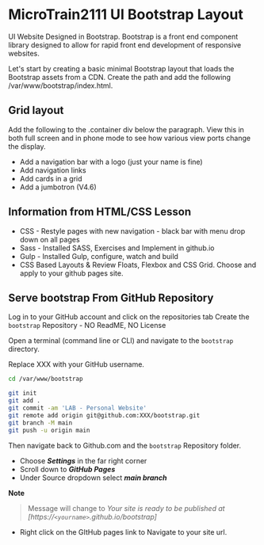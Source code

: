 # MicroTrain2111 UI Bootstrap Layout
UI Website Designed in Bootstrap. Bootstrap is a front end component library designed to allow for rapid front end development of responsive websites.

Let's start by creating a basic minimal Bootstrap layout that loads the Bootstrap assets from a CDN. Create the path and add the following /var/www/bootstrap/index.html.

## Grid layout
Add the following to the .container div below the paragraph. View this in both full screen and in phone mode to see how various view ports change the display.
* Add a navigation bar with a logo (just your name is fine)
* Add navigation links
* Add cards in a grid
* Add a jumbotron (V4.6)

## Information from HTML/CSS Lesson
* CSS - Restyle pages with new navigation - black bar with menu drop down on all pages
* Sass - Installed SASS, Exercises and Implement in github.io
* Gulp - Installed Gulp, configure, watch and build
* CSS Based Layouts & Review Floats, Flexbox and CSS Grid. Choose and apply to your github pages site.

## Serve bootstrap From GitHub Repository

Log in to your GitHub account and click on the repositories tab 
Create the `bootstrap` Repository - NO ReadME, NO License

Open a terminal (command line or CLI) and navigate to the `bootstrap` directory.

Replace XXX with your GitHub username.

```sh
cd /var/www/bootstrap
```

```sh
git init
git add .
git commit -am 'LAB - Personal Website'
git remote add origin git@github.com:XXX/bootstrap.git
git branch -M main
git push -u origin main
```

Then navigate back to Github.com and the `bootstrap` Repository folder.
* Choose **_Settings_** in the far right corner
* Scroll down to **_GitHub Pages_**
* Under Source dropdown select **_main branch_**

**Note**
> Message will change to _Your site is ready to be published at [https://`<yourname>`.github.io/bootstrap]_

* Right click on the GItHub pages link to Navigate to your site url.